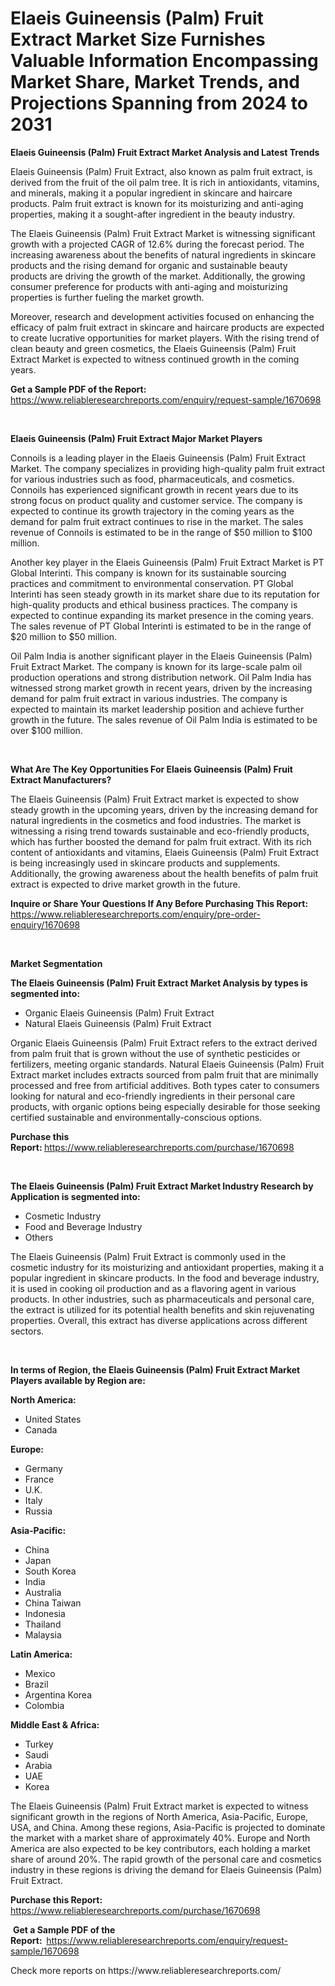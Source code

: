 <p><h1>Elaeis Guineensis (Palm) Fruit Extract Market Size Furnishes Valuable Information Encompassing Market Share, Market Trends, and Projections Spanning from 2024 to 2031</h1></p><p><strong>Elaeis Guineensis (Palm) Fruit Extract Market Analysis and Latest Trends</strong></p>
<p><p>Elaeis Guineensis (Palm) Fruit Extract, also known as palm fruit extract, is derived from the fruit of the oil palm tree. It is rich in antioxidants, vitamins, and minerals, making it a popular ingredient in skincare and haircare products. Palm fruit extract is known for its moisturizing and anti-aging properties, making it a sought-after ingredient in the beauty industry.</p><p>The Elaeis Guineensis (Palm) Fruit Extract Market is witnessing significant growth with a projected CAGR of 12.6% during the forecast period. The increasing awareness about the benefits of natural ingredients in skincare products and the rising demand for organic and sustainable beauty products are driving the growth of the market. Additionally, the growing consumer preference for products with anti-aging and moisturizing properties is further fueling the market growth.</p><p>Moreover, research and development activities focused on enhancing the efficacy of palm fruit extract in skincare and haircare products are expected to create lucrative opportunities for market players. With the rising trend of clean beauty and green cosmetics, the Elaeis Guineensis (Palm) Fruit Extract Market is expected to witness continued growth in the coming years.</p></p>
<p><strong>Get a Sample PDF of the Report:&nbsp;</strong> <a href="https://www.reliableresearchreports.com/enquiry/request-sample/1670698">https://www.reliableresearchreports.com/enquiry/request-sample/1670698</a></p>
<p>&nbsp;</p>
<p><strong>Elaeis Guineensis (Palm) Fruit Extract Major Market Players</strong></p>
<p><p>Connoils is a leading player in the Elaeis Guineensis (Palm) Fruit Extract Market. The company specializes in providing high-quality palm fruit extract for various industries such as food, pharmaceuticals, and cosmetics. Connoils has experienced significant growth in recent years due to its strong focus on product quality and customer service. The company is expected to continue its growth trajectory in the coming years as the demand for palm fruit extract continues to rise in the market. The sales revenue of Connoils is estimated to be in the range of $50 million to $100 million.</p><p>Another key player in the Elaeis Guineensis (Palm) Fruit Extract Market is PT Global Interinti. This company is known for its sustainable sourcing practices and commitment to environmental conservation. PT Global Interinti has seen steady growth in its market share due to its reputation for high-quality products and ethical business practices. The company is expected to continue expanding its market presence in the coming years. The sales revenue of PT Global Interinti is estimated to be in the range of $20 million to $50 million.</p><p>Oil Palm India is another significant player in the Elaeis Guineensis (Palm) Fruit Extract Market. The company is known for its large-scale palm oil production operations and strong distribution network. Oil Palm India has witnessed strong market growth in recent years, driven by the increasing demand for palm fruit extract in various industries. The company is expected to maintain its market leadership position and achieve further growth in the future. The sales revenue of Oil Palm India is estimated to be over $100 million.</p></p>
<p>&nbsp;</p>
<p><strong>What Are The Key Opportunities For Elaeis Guineensis (Palm) Fruit Extract Manufacturers?</strong></p>
<p><p>The Elaeis Guineensis (Palm) Fruit Extract market is expected to show steady growth in the upcoming years, driven by the increasing demand for natural ingredients in the cosmetics and food industries. The market is witnessing a rising trend towards sustainable and eco-friendly products, which has further boosted the demand for palm fruit extract. With its rich content of antioxidants and vitamins, Elaeis Guineensis (Palm) Fruit Extract is being increasingly used in skincare products and supplements. Additionally, the growing awareness about the health benefits of palm fruit extract is expected to drive market growth in the future.</p></p>
<p><strong>Inquire or Share Your Questions If Any Before Purchasing This Report:</strong> <a href="https://www.reliableresearchreports.com/enquiry/pre-order-enquiry/1670698">https://www.reliableresearchreports.com/enquiry/pre-order-enquiry/1670698</a></p>
<p>&nbsp;</p>
<p><strong>Market Segmentation</strong></p>
<p><strong>The Elaeis Guineensis (Palm) Fruit Extract Market Analysis by types is segmented into:</strong></p>
<p><ul><li>Organic Elaeis Guineensis (Palm) Fruit Extract</li><li>Natural Elaeis Guineensis (Palm) Fruit Extract</li></ul></p>
<p><p>Organic Elaeis Guineensis (Palm) Fruit Extract refers to the extract derived from palm fruit that is grown without the use of synthetic pesticides or fertilizers, meeting organic standards. Natural Elaeis Guineensis (Palm) Fruit Extract market includes extracts sourced from palm fruit that are minimally processed and free from artificial additives. Both types cater to consumers looking for natural and eco-friendly ingredients in their personal care products, with organic options being especially desirable for those seeking certified sustainable and environmentally-conscious options.</p></p>
<p><strong>Purchase this Report:&nbsp;</strong><a href="https://www.reliableresearchreports.com/purchase/1670698">https://www.reliableresearchreports.com/purchase/1670698</a></p>
<p>&nbsp;</p>
<p><strong>The Elaeis Guineensis (Palm) Fruit Extract Market Industry Research by Application is segmented into:</strong></p>
<p><ul><li>Cosmetic Industry</li><li>Food and Beverage Industry</li><li>Others</li></ul></p>
<p><p>The Elaeis Guineensis (Palm) Fruit Extract is commonly used in the cosmetic industry for its moisturizing and antioxidant properties, making it a popular ingredient in skincare products. In the food and beverage industry, it is used in cooking oil production and as a flavoring agent in various products. In other industries, such as pharmaceuticals and personal care, the extract is utilized for its potential health benefits and skin rejuvenating properties. Overall, this extract has diverse applications across different sectors.</p></p>
<p>&nbsp;</p>
<p><strong>In terms of Region, the Elaeis Guineensis (Palm) Fruit Extract Market Players available by Region are:</strong></p>
<p>
    <p> <strong> North America: </strong>
        <ul>
            <li>United States</li>
            <li>Canada</li>
        </ul>
        </p> 
    <p> <strong> Europe: </strong>
        <ul>
            <li>Germany</li>
            <li>France</li>
            <li>U.K.</li>
            <li>Italy</li>
            <li>Russia</li>
        </ul>
        </p> 
    <p> <strong> Asia-Pacific: </strong>
        <ul>
            <li>China</li>
            <li>Japan</li>
            <li>South Korea</li>
            <li>India</li>
            <li>Australia</li>
            <li>China Taiwan</li>
            <li>Indonesia</li>
            <li>Thailand</li>
            <li>Malaysia</li>
        </ul>
        </p> 
    <p> <strong> Latin America: </strong>
        <ul>
            <li>Mexico</li>
            <li>Brazil</li>
            <li>Argentina Korea</li>
            <li>Colombia</li>
        </ul>
        </p> 
    <p> <strong> Middle East & Africa: </strong>
        <ul>
            <li>Turkey</li>
            <li>Saudi</li>
            <li>Arabia</li>
            <li>UAE</li>
            <li>Korea</li>
        </ul>
    </p>
    </p>
<p><p>The Elaeis Guineensis (Palm) Fruit Extract market is expected to witness significant growth in the regions of North America, Asia-Pacific, Europe, USA, and China. Among these regions, Asia-Pacific is projected to dominate the market with a market share of approximately 40%. Europe and North America are also expected to be key contributors, each holding a market share of around 20%. The rapid growth of the personal care and cosmetics industry in these regions is driving the demand for Elaeis Guineensis (Palm) Fruit Extract.</p></p>
<p><strong>Purchase this Report: </strong><a href="https://www.reliableresearchreports.com/purchase/1670698">https://www.reliableresearchreports.com/purchase/1670698</a></p>
<p>&nbsp;<strong>Get a Sample PDF of the Report:&nbsp;&nbsp;</strong><a href="https://www.reliableresearchreports.com/enquiry/request-sample/1670698">https://www.reliableresearchreports.com/enquiry/request-sample/1670698</a></p>
<p><strong></strong></p>
<p>Check more reports on https://www.reliableresearchreports.com/</p>